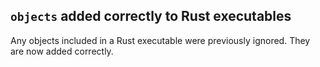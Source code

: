 ## `objects` added correctly to Rust executables

Any objects included in a Rust executable were previously ignored.  They
are now added correctly.
